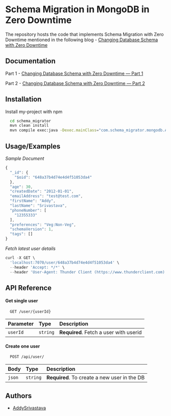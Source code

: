 
# Schema Migration in MongoDB in Zero Downtime

The repository hosts the code that implements Schema Migration with Zero Downtime mentioned in the following blog - [Changing Database Schema with Zero Downtime](https://medium.com/@adityasrivastava_54942/changing-database-schema-with-zero-downtime-part-2-f4d0c1a419b9)

## Documentation

Part 1 - [Changing Database Schema with Zero Downtime — Part 1
](https://medium.com/@adityasrivastava_54942/changing-database-schema-with-zero-downtime-18ea49475512)



Part 2 - [Changing Database Schema with Zero Downtime — Part 2](https://medium.com/@adityasrivastava_54942/changing-database-schema-with-zero-downtime-part-2-f4d0c1a419b9)



## Installation

Install my-project with npm

```bash
  cd schema_migrator
  mvn clean install 
  mvn compile exec:java -Dexec.mainClass="com.schema_migrator.mongodb.App"
```
    
## Usage/Examples

*Sample Document*

```javascript
{
  "_id": {
    "$oid": "648a37b4d74e4d4f51053da4"
  },
  "age": 30,
  "createdDate": "2012-01-01",
  "emailAddress": "test@test.com",
  "firstName": "Addy",
  "lastName": "Srivastava",
  "phoneNumber": [
    "12355333"
  ],
  "preferences": "Veg:Non-Veg",
  "schemaVersion": 1,
  "tags": []
}
```

*Fetch latest user details*
```javascript
curl -X GET \
  'localhost:7070/user/648a37b4d74e4d4f51053da4' \
  --header 'Accept: */*' \
  --header 'User-Agent: Thunder Client (https://www.thunderclient.com)'
```




## API Reference

#### Get single user

```http
  GET /user/{userId}
```

| Parameter | Type     | Description                |
| :-------- | :------- | :------------------------- |
| `userId` | `string` | **Required**. Fetch a user with userid  |

#### Create one user

```http
  POST /api/user/
```

| Body | Type     | Description                       |
| :-------- | :------- | :-------------------------------- |
| `json`      | `string` | **Required**. To create a new user in the DB |





## Authors

- [AddySrivastava](https://github.com/AddySrivastava)

